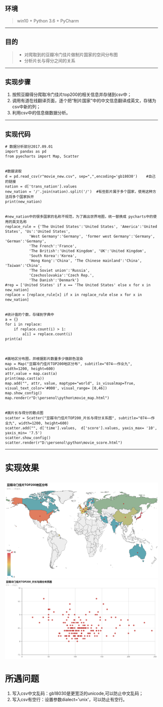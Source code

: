﻿## **环境**
> win10 + Python 3.6 + PyCharm

---
## **目的**
> * 对爬取到的豆瓣冷门佳片做制片国家的空间分布图
> * 分析片长与得分之间的关系

---
## **实现步骤**
1. 按照豆瓣得分爬取冷门佳片top200的相关信息并存储到csv中；
2. 调用有道在线翻译页面，逐个把“制片国家”中的中文信息翻译成英文，存储为csv中新的列；
3. 利用csv中的信息做数据分析。

---
## **实现代码**

    # 数据分析部分2017.09.01
    import pandas as pd
    from pyecharts import Map, Scatter
    
    
    #数据读取
    d = pd.read_csv(r"movie_new.csv", sep=",",encoding='gb18030')    #自己的链接
    nation = d['trans_nation'].values
    new_nation = '/'.join(nation).split('/')  #有些影片属于多个国家，使用这种方法将多个国家拆开
    print(new_nation)
    

    #new_nation中的很多国家的名称不规范，为了画出世界地图，统一替换成 pycharts中的使用的英文名称
    replace_rule = {'The United States':'United States', 'America':'United States', 'Us':'United States',
               'West Germany':'Germany', 'former west Germany':'Germany', 'German':'Germany',
               'The French':'France',
               'The British':'United Kingdom', 'UK':'United Kingdom',
               'South Korea':'Korea',
               'Hong Kong':'China', 'The Chinese mainland':'China', 'Taiwan':'China',
               'The Soviet union':'Russia',
               'Czechoslovakia':'Czech Rep.',
               'The Danish':'Denmark'}
    #rep = ['United States' if x == 'The United States' else x for x in new_nation]
    replace = [replace_rule[x] if x in replace_rule else x for x in new_nation]
    

    #统计值的个数，存储到字典中
    a = {}
    for i in replace:
        if replace.count(i) > 1:
            a[i] = replace.count(i)
    print(a)
    
    

    #画地区分布图，并根据影片数量多少做颜色渲染
    map = Map("豆瓣冷门佳片TOP200地区分布", subtitle="074——作业九", width=1200, height=600)
    attr,value = map.cast(a)
    print(map.cast(a))
    map.add("", attr, value, maptype="world", is_visualmap=True, visual_text_color='#000', visual_range= [0,46])
    map.show_config()
    map.render(r"D:\persenol\python\movie_map.html")
    

    #画片长与得分的散点图
    scatter = Scatter("豆瓣冷门佳片TOP200_片长与得分关系图", subtitle="074——作业九", width=1200, height=600)
    scatter.add("", d['time'].values,  d['score'].values, yaxis_max= '10', yaxis_min= '7.5')
    scatter.show_config()
    scatter.render(r"D:\persenol\python\movie_score.html")

---
# 实现效果
![豆瓣冷门佳片TOP200地区分布](1.PNG)
![豆瓣冷门佳片TOP200\_片长与得分关系图](2.PNG)
---
# 所遇问题
1. 写入csv中文乱码：gb18030是更宽泛的unicode,可以防止中文乱码；
2. 写入csv有空行：设置参数dialect='unix'，可以防止有空行。




